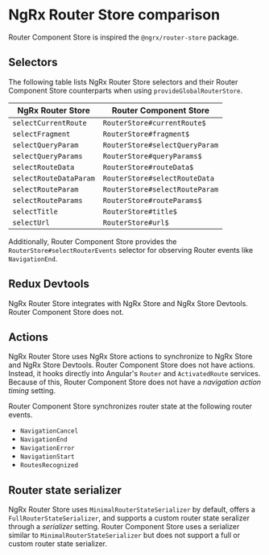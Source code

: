 # NgRx Router Store comparison

Router Component Store is inspired the `@ngrx/router-store` package.

## Selectors

The following table lists NgRx Router Store selectors and their Router Component Store counterparts when using `provideGlobalRouterStore`.

| NgRx Router Store      | Router Component Store         |
| ---------------------- | ------------------------------ |
| `selectCurrentRoute`   | `RouterStore#currentRoute$`    |
| `selectFragment`       | `RouterStore#fragment$`        |
| `selectQueryParam`     | `RouterStore#selectQueryParam` |
| `selectQueryParams`    | `RouterStore#queryParams$`     |
| `selectRouteData`      | `RouterStore#routeData$`       |
| `selectRouteDataParam` | `RouterStore#selectRouteData`  |
| `selectRouteParam`     | `RouterStore#selectRouteParam` |
| `selectRouteParams`    | `RouterStore#routeParams$`     |
| `selectTitle`          | `RouterStore#title$`           |
| `selectUrl`            | `RouterStore#url$`             |

Additionally, Router Component Store provides the `RouterStore#selectRouterEvents` selector for observing Router events like `NavigationEnd`.

## Redux Devtools

NgRx Router Store integrates with NgRx Store and NgRx Store Devtools. Router Component Store does not.

## Actions

NgRx Router Store uses NgRx Store actions to synchronize to NgRx Store and NgRx Store Devtools. Router Component Store does not have actions. Instead, it hooks directly into Angular's `Router` and `ActivatedRoute` services. Because of this, Router Component Store does not have a _navigation action timing_ setting.

Router Component Store synchronizes router state at the following router events.

- `NavigationCancel`
- `NavigationEnd`
- `NavigationError`
- `NavigationStart`
- `RoutesRecognized`

## Router state serializer

NgRx Router Store uses `MinimalRouterStateSerializer` by default, offers a `FullRouterStateSerializer`, and supports a custom router state seralizer through a _serializer_ setting. Router Component Store uses a serializer similar to `MinimalRouterStateSerializer` but does not support a full or custom router state serializer.
